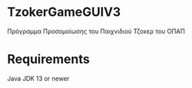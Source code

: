# TzokerGameGUIV3
Πρόγραμμα Προσομοίωσης του Παιχνιδιού Τζοκερ του ΟΠΑΠ

# Requirements
Java JDK 13 or newer

